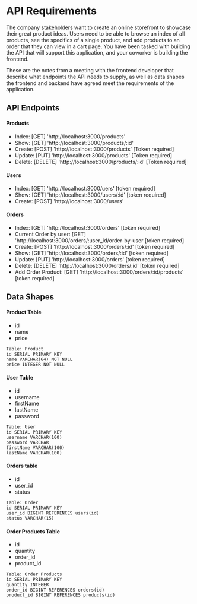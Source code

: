 # API Requirements
The company stakeholders want to create an online storefront to showcase their great product ideas. 
Users need to be able to browse an index of all products, see the specifics of a single product, 
and add products to an order that they can view in a cart page. 
You have been tasked with building the API that will support this application, 
and your coworker is building the frontend.

These are the notes from a meeting with the frontend developer that describe what endpoints the API needs to supply, 
as well as data shapes the frontend and backend have agreed meet the requirements of the application. 

## API Endpoints
#### Products
- Index: [GET] 'http://localhost:3000/products' 
- Show: [GET] 'http://localhost:3000/products/:id' 
- Create: [POST] 'http://localhost:3000/products'  [Token required]
- Update: [PUT] 'http://localhost:3000/products'  [Token required]
- Delete: [DELETE] 'http://localhost:3000/products/:id'  [Token required]

#### Users
- Index: [GET]  'http://localhost:3000/uers' [token required]
- Show: [GET] 'http://localhost:3000/users/:id' [token required]
- Create: [POST] 'http://localhost:3000/users'

#### Orders
- Index: [GET]  'http://localhost:3000/orders' [token required]
- Current Order by user: [GET] 'http://localhost:3000/orders/:user_id/order-by-user [token required]
- Create: [POST]  'http://localhost:3000/orders/:id' [token required]
- Show: [GET]  'http://localhost:3000/orders/:id' [token required]
- Update: [PUT]  'http://localhost:3000/orders' [token required]
- Delete: [DELETE]  'http://localhost:3000/orders/:id' [token required]
- Add Order Product: [GET]  'http://localhost:3000/orders/:id/products' [token required]

## Data Shapes
#### Product Table
- id
- name
- price
```
Table: Product
id SERIAL PRIMARY KEY
name VARCHAR(64) NOT NULL
price INTEGER NOT NULL
```

#### User Table
- id
- username
- firstName
- lastName
- password
```
Table: User
id SERIAL PRIMARY KEY
username VARCHAR(100)
password VARCHAR
firstName VARCHAR(100)
lastName VARCHAR(100)
```

#### Orders table
- id
- user_id
- status
```
Table: Order
id SERIAL PRIMARY KEY
user_id BIGINT REFERENCES users(id)
status VARCHAR(15)
```

#### Order Products Table
- id
- quantity
- order_id
- product_id
```
Table: Order Products
id SERIAL PRIMARY KEY
quantity INTEGER
order_id BIGINT REFERENCES orders(id)
product_id BIGINT REFERENCES products(id)
```



